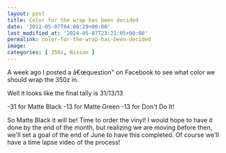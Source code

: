 ```yaml
---
layout: post
title: Color for the wrap has been decided
date: '2011-05-07T04:00:29+00:00'
last_modified_at: '2024-05-07T23:21:05+00:00'
permalink: color-for-the-wrap-has-been-decided
image:
categories: [ 350z, Nissan ]
---
```

A week ago I posted a â€œquestion" on Facebook to see what color we should wrap the 350z in. 

Well it looks like the final tally is 31/13/13

-31 for Matte Black
-13 for Matte Green
-13 for Don't Do It!

So Matte Black it will be! Time to order the vinyl! I would hope to have it done by the end of the month, but realizing we are moving before then, we'll set a goal of the end of June to have this completed. Of course we'll have a time lapse video of the process!


